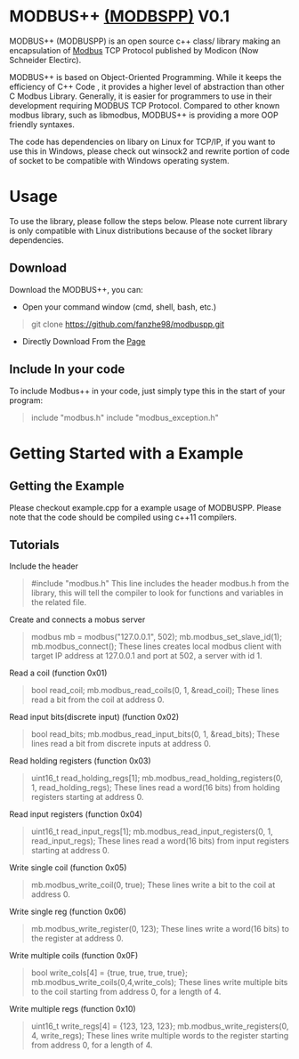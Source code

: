 # MODBUS++  [(MODBSPP)](https://github.com/fanzhe98/modbuspp.git)   V0.1
MODBUS++ (MODBUSPP) is an open source c++ class/ library making an encapsulation of [Modbus](https://en.wikipedia.org/wiki/Modbus) TCP Protocol published by Modicon (Now Schneider Electirc).

MODBUS++ is based on Object-Oriented Programming. While it keeps the efficiency of C++ Code , it provides a higher level of abstraction than other C Modbus Library. Generally, it is easier for programmers to use in their development requiring MODBUS TCP Protocol. Compared to other known modbus library, such as libmodbus, MODBUS++ is providing a more OOP friendly syntaxes.

The code has dependencies on libary on Linux for TCP/IP, if you want to use this in Windows, please check out winsock2 and rewrite portion of code of socket to be compatible with Windows operating system.

# Usage
To use the library, please follow the steps below. Please note current library is only compatible with Linux distributions because of the socket library dependencies.

## Download
Download the MODBUS++, you can:
- Open your command window (cmd, shell, bash, etc.)
> git clone https://github.com/fanzhe98/modbuspp.git
- Directly Download From the [Page](https://github.com/fanzhe98/modbuspp.git)

## Include In your code
To include Modbus++ in your code, just simply type this in the start of your program:
>  include "modbus.h"
>  include "modbus_exception.h"

# Getting Started with a Example
## Getting the Example
Please checkout example.cpp for a example usage of MODBUSPP. Please note that the code should be compiled using c++11 compilers.
## Tutorials
Include the header
> #include "modbus.h"
This line includes the header modbus.h from the library, this will tell the compiler to look for functions and variables in the related file.

Create and connects a mobus server
> modbus mb = modbus("127.0.0.1", 502);
> mb.modbus_set_slave_id(1);
> mb.modbus_connect();
These lines creates local modbus client with target IP address at 127.0.0.1 and port at 502, a server with id 1.

Read a coil (function 0x01)
> bool read_coil;
> mb.modbus_read_coils(0, 1, &read_coil);
These lines read a bit from the coil at address 0.

Read input bits(discrete input) (function 0x02)
> bool read_bits;
> mb.modbus_read_input_bits(0, 1, &read_bits);
These lines read a bit from discrete inputs at address 0.

Read holding registers (function 0x03)
> uint16_t read_holding_regs[1];
> mb.modbus_read_holding_registers(0, 1, read_holding_regs);
These lines read a word(16 bits) from holding registers starting at address 0.



Read input registers (function 0x04)
> uint16_t read_input_regs[1];
> mb.modbus_read_input_registers(0, 1, read_input_regs);
These lines read a word(16 bits) from input registers starting at address 0.

Write single coil (function 0x05)
> mb.modbus_write_coil(0, true);
These lines write a bit to the coil at address 0.



Write single reg (function 0x06)
> mb.modbus_write_register(0, 123);
These lines write a word(16 bits) to the register at address 0.


Write multiple coils (function 0x0F)
> bool write_cols[4] = {true, true, true, true};
> mb.modbus_write_coils(0,4,write_cols);
These lines write multiple bits to the coil starting from address 0, for a length of 4.


Write multiple regs (function 0x10)
> uint16_t write_regs[4] = {123, 123, 123};
> mb.modbus_write_registers(0, 4, write_regs);
These lines write multiple words to the register starting from address 0, for a length of 4.

